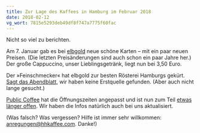 ```yaml
---
title: Zur Lage des Kaffees in Hamburg im Februar 2018
date: 2018-02-12
vg_wort: 7815e5293deb49df8f747a7775f60fac
---
```


Nicht so viel zu berichten.

Am 7. Januar gab es bei [elbgold](/cafes/elbgold/) neue schöne Karten – mit ein paar neuen Preisen. (Die letzten Preisänderungen sind auch schon ein paar Jahre her.) Der große Cappuccino, unser Lieblingsgetränk, liegt nun bei 3,50 Euro.

Der »Feinschmecker« hat elbgold zur besten Rösterei Hamburgs gekürt. [Sagt das Abendblatt](https://www.abendblatt.de/hamburg/article213340557/Feinschmecker-kuert-Hamburgs-besten-Kaffee.html), wir haben keine Erstquelle gefunden. (Aber auch nicht lange gesucht.)

[Public Coffee](/cafes/public-coffee-roasters/) hat die Öffnungszeiten angepasst und ist nun zum Teil [etwas länger offen](https://www.facebook.com/publiccoffeeroasters/photos/a.389606667816787.1073741830.389370594507061/1420002314777212/?type=3&theater). Wir haben die Infos natürlich auch bei uns aktualisiert.

(Was falsch? Was vergessen? Hilfe ist immer sehr willkommen: [anregungen@hhkaffee.com](mailto:anregungen@hhkaffee.com). Danke!)